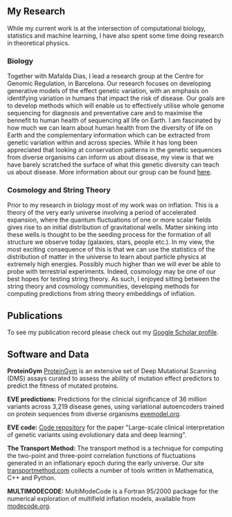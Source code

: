 ## My Research
While my current work is at the intersection of computational biology, statistics and machine learning, I have also spent some time doing research in theoretical physics.

### Biology
Together with Mafalda Dias, I lead a research group at the Centre for Genomic Regulation, in Barcelona. Our research focuses on developing generative models of the effect genetic variation, with an emphasis on identifying variation in humans that impact the risk of disease. Our goals are to develop methods which will enable us to effectively utilise whole genome sequencing for diagnosis and preventative care and to maximise the bennefit to human health of sequencing all life on Earth. I am fascinated by how much we can learn about human health from the diversity of life on Earth and the  complementary  information  which  can  be  extracted  from  genetic variation within and across species. While it has long been appreciated that looking at conservation patterns in the genetic sequences from diverse organisms can inform us about disease, my view is that we have barely scratched the surface of what this genetic diversity can teach us about disease. More information about our group can be found [here](https://www.crg.eu/en/programmes-groups/dias-frazer-lab).

### Cosmology and String Theory
Prior to my research in biology most of my work was on inflation. This is a theory of the very early universe involving a period of accelerated expansion, where the quantum fluctuations of one or more scalar fields gives rise to an initial distribution of gravitational wells. Matter sinking into these wells is thought to be the seeding process for the formation of all structure we observe today (galaxies, stars, people etc.). In my view, the most exciting consequence of this is that we can use the statistics of the distribution of matter in the universe to learn about particle physics at extremely high energies. Possibly much higher than we will ever be able to probe with terrestrial experiments. Indeed, cosmology may be one of our best hopes for testing string theory. As such, I enjoyed sitting between the string theory and cosmology communities, developing methods for computing predictions from string theory embeddings of inflation.

## Publications

To see my publication record please check out my [Google Scholar profile](https://scholar.google.de/citations?user=_QGoqgoAAAAJ&hl=en).

## Software and Data

**ProteinGym**
[ProteinGym](https://www.proteingym.org/) is an extensive set of Deep Mutational Scanning (DMS) assays curated to assess the ability of mutation effect predictors to predict the fitness of mutated proteins.

**EVE predictions:**
Predictions for the clinicial significance of 36 million variants across 3,219 disease genes, using variational autoencoders trained on protein sequences from diverse organisms [evemodel.org](https://evemodel.org).

**EVE code:**
[Code repository](https://github.com/OATML-Markslab/EVE) for the paper "Large-scale clinical interpretation of genetic variants using evolutionary data and deep learning".

**The Transport Method:**
The transport method is a technique for computing the two-point and three-point correlation functions of fluctuations generated in an inflationary epoch during the early universe. Our site [transportmethod.com](https://transportmethod.com/) collects a number of tools written in Mathematica, C++ and Python.

**MULTIMODECODE:**
MultiModeCode is a Fortran 95/2000 package for the numerical exploration of multifield inflation models, available from [modecode.org](http://modecode.org/).
